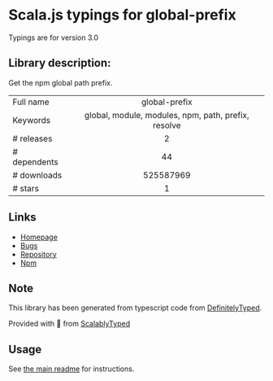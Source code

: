 
# Scala.js typings for global-prefix

Typings are for version 3.0

## Library description:
Get the npm global path prefix.

|                    |                 |
| ------------------ | :-------------: |
| Full name          | global-prefix |
| Keywords           | global, module, modules, npm, path, prefix, resolve |
| # releases         | 2 |
| # dependents       | 44 |
| # downloads        | 525587969 |
| # stars            | 1 |

## Links
- [Homepage](https://github.com/jonschlinkert/global-prefix)
- [Bugs](https://github.com/jonschlinkert/global-prefix/issues)
- [Repository](https://github.com/jonschlinkert/global-prefix)
- [Npm](https://www.npmjs.com/package/global-prefix)
    


## Note
This library has been generated from typescript code from [DefinitelyTyped](https://definitelytyped.org).

Provided with :purple_heart: from [ScalablyTyped](https://github.com/oyvindberg/ScalablyTyped)

## Usage
See [the main readme](../../readme.md) for instructions.


